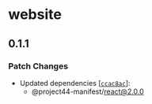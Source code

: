 # website

## 0.1.1

### Patch Changes

- Updated dependencies [[`ccac8ac`](https://github.com/project44/manifest/commit/ccac8acbcde80a6c2a5b0da44ac8663ff0314e7e)]:
  - @project44-manifest/react@2.0.0
